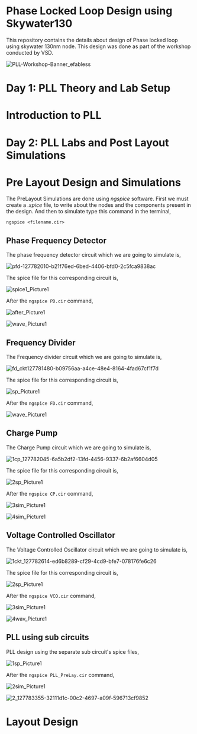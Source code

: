 # Phase Locked Loop Design using Skywater130
This repository contains the details about design of Phase locked loop using skywater 130nm node. This design was done as part of the workshop conducted by VSD.

![PLL-Workshop-Banner_efabless](https://user-images.githubusercontent.com/89923461/156775688-b91d4aad-f1fa-429f-a885-322b38c53e09.png)

# Day 1: PLL Theory and Lab Setup

# Introduction to PLL

# Day 2: PLL Labs and Post Layout Simulations

# Pre Layout Design and Simulations
The PreLayout Simulations are done using *ngspice* software. First we must create a *.spice* file, to write about the nodes and the components present in the design. And then to simulate type this command in the terminal,

```
ngspice <filename.cir>
```
## Phase Frequency Detector
The phase frequency detector circuit which we are going to simulate is,

![pfd-127782010-b21f76ed-6bed-4406-bfd0-2c5fca9838ac](https://user-images.githubusercontent.com/89923461/156877677-f6fb9085-c444-47a9-8a30-49558db0d413.jpeg)

The spice file for this corresponding circuit is,

![spice1_Picture1](https://user-images.githubusercontent.com/89923461/156877790-7f5079ec-c1e4-4565-b0bb-fde5499929fa.png)

After the `ngspice PD.cir` command, 

![after_Picture1](https://user-images.githubusercontent.com/89923461/156877792-c4556565-cfce-4e4b-8ad3-e9d28dc81fbf.png)

![wave_Picture1](https://user-images.githubusercontent.com/89923461/156877791-d5e7f439-322d-4971-8fdd-22526ffa18d6.png)

## Frequency Divider

The Frequency divider circuit which we are going to simulate is,

![fd_ckt127781480-b09756aa-a4ce-48e4-8164-4fad67cf1f7d](https://user-images.githubusercontent.com/89923461/156878013-75848c29-5416-4e0a-a19f-55122ca9503f.jpeg)

The spice file for this corresponding circuit is,

![sp_Picture1](https://user-images.githubusercontent.com/89923461/156878010-63434cb2-083f-43d0-8ed0-842e7a6da414.png)

After the `ngspice FD.cir` command, 

![wave_Picture1](https://user-images.githubusercontent.com/89923461/156878011-5fa267f0-16ad-4545-9c93-18935b4e44f6.png)

## Charge Pump

The Charge Pump circuit which we are going to simulate is,

![1cp_127782045-6a5b2df2-13fd-4456-9337-6b2af6604d05](https://user-images.githubusercontent.com/89923461/156878233-d100f4ce-3547-49d4-bad5-8e1e632cff15.jpeg)

The spice file for this corresponding circuit is,

![2sp_Picture1](https://user-images.githubusercontent.com/89923461/156878228-61b02379-3738-4c72-8b67-69c7c961bb9e.png)

After the `ngspice CP.cir` command,

![3sim_Picture1](https://user-images.githubusercontent.com/89923461/156878229-68e1e713-48a3-4c53-b757-2e36e72a1744.png)

![4sim_Picture1](https://user-images.githubusercontent.com/89923461/156878231-00157489-d031-4acc-a5c7-c090444637c2.png)

## Voltage Controlled Oscillator

The Voltage Controlled Oscillator circuit which we are going to simulate is,

![1ckt_127782614-ed6b8289-cf29-4cd9-bfe7-078176fe6c26](https://user-images.githubusercontent.com/89923461/156878480-70f66e20-4084-43eb-8eaa-7491c85c9f5a.jpeg)

The spice file for this corresponding circuit is,

![2sp_Picture1](https://user-images.githubusercontent.com/89923461/156878483-a396f05f-b4d1-4476-8359-8917601df69d.png)

After the `ngspice VCO.cir` command,

![3sim_Picture1](https://user-images.githubusercontent.com/89923461/156878474-f23d3464-6874-433a-9956-d0054403c202.png)

![4wav_Picture1](https://user-images.githubusercontent.com/89923461/156878479-2fc13160-57d6-4921-a9d7-ee5f83a5d685.png)

## PLL using sub circuits

PLL design using the separate sub circuit's spice files,

![1sp_Picture1](https://user-images.githubusercontent.com/89923461/156878832-8457903e-1e59-4bdc-bfc6-1ee1a01e7c94.png)

After the `ngspice PLL_PreLay.cir` command,

![2sim_Picture1](https://user-images.githubusercontent.com/89923461/156878898-e19fc58e-7321-4e07-be47-ab3a785cea2e.png)

![2_127783355-32111d1c-00c2-4697-a09f-596713cf9852](https://user-images.githubusercontent.com/89923461/156878830-1c538091-8378-4330-af14-072391bc03a6.jpeg)


# Layout Design








